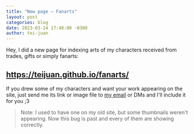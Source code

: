 ```yaml
---
title: "New page – Fanarts"
layout: post
categories: blog
date: 2023-03-24 17:40:00 -0300
author: tei-juan
---
```


Hey, I did a new page for indexing arts of my characters received from trades, gifts or simply fanarts:  

## <https://teijuan.github.io/fanarts/>

If you drew some of my characters and want your work appearing on the site, just send me its link or image file to [my email](mailto:tei-juan@hotmail.com) or DMs and I'll include it for you ;3  

> Note: I used to have one on my old site, but some thumbnails weren't appearing.
Now this bug is past and every of them are showing correctly.